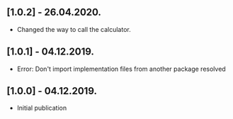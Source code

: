 ## [1.0.2] - 26.04.2020.

* Changed the way to call the calculator.

## [1.0.1] - 04.12.2019.

* Error: Don't import implementation files from another package resolved

## [1.0.0] - 04.12.2019.

* Initial publication
